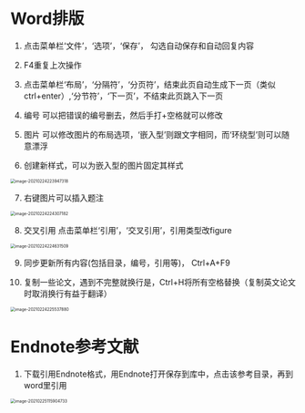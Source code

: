 # Word排版

1. 点击菜单栏‘文件’，‘选项’，‘保存’， 勾选自动保存和自动回复内容

2. F4重复上次操作

3. 点击菜单栏‘布局’，‘分隔符’，‘分页符’，结束此页自动生成下一页（类似ctrl+enter）,‘分节符’，‘下一页’，不结束此页跳入下一页

4. 编号 可以把错误的编号删去，然后手打+空格就可以修改

5. 图片 可以修改图片的布局选项，‘嵌入型’则跟文字相同，而‘环绕型’则可以随意漂浮

6. 创建新样式，可以为嵌入型的图片固定其样式

 <img src="C:\Users\62659\AppData\Roaming\Typora\typora-user-images\image-20210224223947318.png" alt="image-20210224223947318" style="zoom:50%;" />

7. 右键图片可以插入题注

 <img src="C:\Users\62659\AppData\Roaming\Typora\typora-user-images\image-20210224224307182.png" alt="image-20210224224307182" style="zoom:50%;" />

8. 交叉引用 点击菜单栏‘引用’，‘交叉引用’，引用类型改figure

 <img src="C:\Users\62659\AppData\Roaming\Typora\typora-user-images\image-20210224224631509.png" alt="image-20210224224631509" style="zoom:50%;" />

9. 同步更新所有内容(包括目录，编号，引用等)，  Ctrl+A+F9

10. 复制一些论文，遇到不完整就换行是，Ctrl+H将所有空格替换（复制英文论文时取消换行有益于翻译）

 <img src="C:\Users\62659\AppData\Roaming\Typora\typora-user-images\image-20210224225537880.png" alt="image-20210224225537880" style="zoom:50%;" />



# Endnote参考文献

1. 下载引用Endnote格式，用Endnote打开保存到库中，点击该参考目录，再到word里引用

 <img src="C:\Users\62659\AppData\Roaming\Typora\typora-user-images\image-20210225115904733.png" alt="image-20210225115904733" style="zoom:50%;" />
